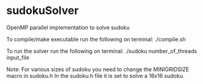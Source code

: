 # sudokuSolver
OpenMP parallel implementation to solve sudoku

To compile/make executable run the following on terminal:
./compile.sh

To run the solver run the following on terminal:
./sudoku number_of_threads input_file

Note: For various sizes of sudoku you need to change the MINIGRIDSIZE macro in sudoku.h
In the sudoku.h file it is set to solve a 16x16 sudoku.

